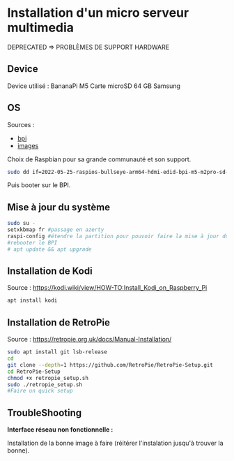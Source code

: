 # Installation d'un micro serveur multimedia

DEPRECATED => PROBLÈMES DE SUPPORT HARDWARE

## Device

Device utilisé : BananaPi M5
Carte microSD 64 GB Samsung

## OS

Sources :

* [bpi](https://wiki.banana-pi.org/Banana_Pi_BPI-M5#Raspbian)
* [images](https://drive.google.com/drive/folders/1oqamIMl5Kmb3LVYMPFw-1tilvwKQI6n-)

Choix de Raspbian pour sa grande communauté et son support.

```bash
sudo dd if=2022-05-25-raspios-bullseye-arm64-hdmi-edid-bpi-m5-m2pro-sd-emmc.img of=/dev/mmcblk0
```

Puis booter sur le BPI.

## Mise à jour du système

```bash
sudo su -
setxkbmap fr #passage en azerty
raspi-config #étendre la partition pour pouvoir faire la mise à jour du système (http://cagewebdev.com/raspberry-pi-expanding-the-root-partition-of-the-sd-card/)
#rebooter le BPI
# apt update && apt upgrade
```

## Installation de Kodi

Source : https://kodi.wiki/view/HOW-TO:Install_Kodi_on_Raspberry_Pi

```bash
apt install kodi
```

## Installation de RetroPie

Source : https://retropie.org.uk/docs/Manual-Installation/

```bash
sudo apt install git lsb-release
cd
git clone --depth=1 https://github.com/RetroPie/RetroPie-Setup.git
cd RetroPie-Setup
chmod +x retropie_setup.sh
sudo ./retropie_setup.sh
#Faire un quick setup
```

## TroubleShooting

**Interface réseau non fonctionnelle :**

Installation de la bonne image à faire (réitérer l'instalation jusqu'à trouver la bonne).
